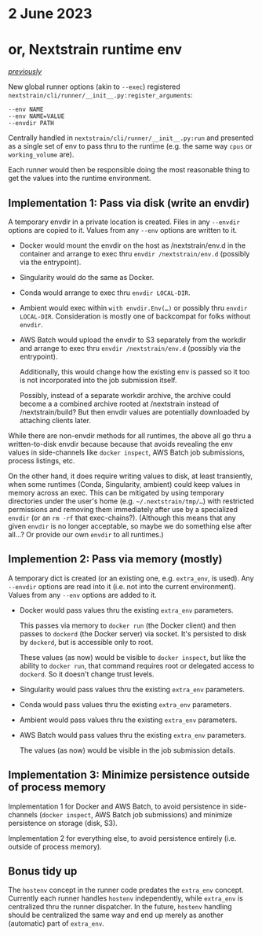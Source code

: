# 2 June 2023
# or, Nextstrain runtime env

_[previously](2022-08-26.md)_

New global runner options (akin to `--exec`) registered `nextstrain/cli/runner/__init__.py:register_arguments`:

    --env NAME
    --env NAME=VALUE
    --envdir PATH

Centrally handled in `nextstrain/cli/runner/__init__.py:run` and presented as a
single set of env to pass thru to the runtime (e.g. the same way `cpus` or
`working_volume` are).

Each runner would then be responsible doing the most reasonable thing to get
the values into the runtime environment.


## Implementation 1: Pass via disk (write an envdir)

A temporary envdir in a private location is created.  Files in any `--envdir`
options are copied to it.  Values from any `--env` options are written to it.

  - Docker would mount the envdir on the host as /nextstrain/env.d in the
    container and arrange to exec thru `envdir /nextstrain/env.d` (possibly via
    the entrypoint).

  - Singularity would do the same as Docker.

  - Conda would arrange to exec thru `envdir LOCAL-DIR`.

  - Ambient would exec within `with envdir.Env(…)` or possibly thru `envdir
    LOCAL-DIR`.  Consideration is mostly one of backcompat for folks without
    `envdir`.

  - AWS Batch would upload the envdir to S3 separately from the workdir and
    arrange to exec thru `envdir /nextstrain/env.d` (possibly via the
    entrypoint).

    Additionally, this would change how the existing env is passed so it too is
    not incorporated into the job submission itself.

    Possibly, instead of a separate workdir archive, the archive could become a
    a combined archive rooted at /nextstrain instead of /nextstrain/build?
    But then envdir values are potentially downloaded by attaching clients
    later.

While there are non-envdir methods for all runtimes, the above all go thru a
written-to-disk envdir because because that avoids revealing the env values in
side-channels like `docker inspect`, AWS Batch job submissions, process
listings, etc.

On the other hand, it does require writing values to disk, at least
transiently, when some runtimes (Conda, Singularity, ambient) could keep values
in memory across an exec.  This can be mitigated by using temporary directories
under the user's home (e.g. `~/.nextstrain/tmp/…`) with restricted permissions
and removing them immediately after use by a specialized `envdir` (or an `rm
-rf` that exec-chains?).  (Although this means that any given `envdir` is no
longer acceptable, so maybe we do something else after all…?  Or provide our
own `envdir` to all runtimes.)


## Implemention 2: Pass via memory (mostly)

A temporary dict is created (or an existing one, e.g. `extra_env`, is used).
Any `--envdir` options are read into it (i.e. not into the current
environment).  Values from any `--env` options are added to it.

  - Docker would pass values thru the existing `extra_env` parameters.

    This passes via memory to `docker run` (the Docker client) and then passes
    to `dockerd` (the Docker server) via socket.  It's persisted to disk by
    `dockerd`, but is accessible only to root.

    These values (as now) would be visible to `docker inspect`, but like the
    ability to `docker run`, that command requires root or delegated access to
    `dockerd`.  So it doesn't change trust levels.

  - Singularity would pass values thru the existing `extra_env` parameters.

  - Conda would pass values thru the existing `extra_env` parameters.

  - Ambient would pass values thru the existing `extra_env` parameters.

  - AWS Batch would pass values thru the existing `extra_env` parameters.

    The values (as now) would be visible in the job submission details.


## Implementation 3: Minimize persistence outside of process memory

Implementation 1 for Docker and AWS Batch, to avoid persistence in
side-channels (`docker inspect`, AWS Batch job submissions) and minimize
persistence on storage (disk, S3).

Implementation 2 for everything else, to avoid persistence entirely (i.e.
outside of process memory).


## Bonus tidy up

The `hostenv` concept in the runner code predates the `extra_env` concept.
Currently each runner handles `hostenv` independently, while `extra_env` is
centralized thru the runner dispatcher.  In the future, `hostenv` handling
should be centralized the same way and end up merely as another (automatic)
part of `extra_env`.
